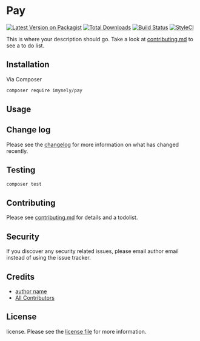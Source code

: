 # Pay

[![Latest Version on Packagist][ico-version]][link-packagist]
[![Total Downloads][ico-downloads]][link-downloads]
[![Build Status][ico-travis]][link-travis]
[![StyleCI][ico-styleci]][link-styleci]

This is where your description should go. Take a look at [contributing.md](contributing.md) to see a to do list.

## Installation

Via Composer

```bash
composer require imynely/pay
```

## Usage

## Change log

Please see the [changelog](changelog.md) for more information on what has changed recently.

## Testing

```bash
composer test
```

## Contributing

Please see [contributing.md](contributing.md) for details and a todolist.

## Security

If you discover any security related issues, please email author email instead of using the issue tracker.

## Credits

- [author name][link-author]
- [All Contributors][link-contributors]

## License

license. Please see the [license file](license.md) for more information.

[ico-version]: https://img.shields.io/packagist/v/imynely/pay.svg?style=flat-square
[ico-downloads]: https://img.shields.io/packagist/dt/imynely/pay.svg?style=flat-square
[ico-travis]: https://img.shields.io/travis/imynely/pay/master.svg?style=flat-square
[ico-styleci]: https://styleci.io/repos/12345678/shield

[link-packagist]: https://packagist.org/packages/imynely/pay
[link-downloads]: https://packagist.org/packages/imynely/pay
[link-travis]: https://travis-ci.org/imynely/pay
[link-styleci]: https://styleci.io/repos/12345678
[link-author]: https://github.com/imynely
[link-contributors]: ../../contributors
